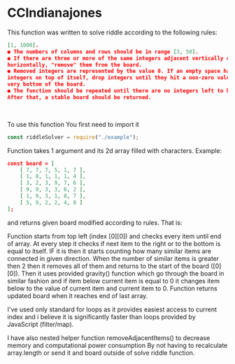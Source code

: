 # CCIndianajones

This function was written to solve riddle according to the following rules:

```json ● Write a function that will receive a two-dimensional array of integers in range
[1, 1000].
● The numbers of columns and rows should be in range [3, 50].
● If there are three or more of the same integers adjacent vertically or
horizontally, "remove" them from the board.
● Removed integers are represented by the value 0. If an empty space has
integers on top of itself, drop integers until they hit a non-zero value or the
very bottom of the board.
● The function should be repeated until there are no integers left to be removed.
After that, a stable board should be returned.
```
<br>

To use this function You first need to import it
```js
const riddleSolver = require("./example");
```

Function takes 1 argument and its 2d array filled with characters. Example:
```json
const board = [
    [ 7, 7, 7, 5, 1, 7 ],
    [ 1, 8, 1, 1, 1, 4 ],
    [ 3, 2, 3, 9, 7, 6 ],
    [ 9, 9, 3, 3, 6, 2 ],
    [ 1, 9, 3, 1, 8, 7 ],
    [ 5, 9, 2, 2, 4, 8 ]
];
```
and returns given board modified according to rules. That is:

Function starts from top left (index [0][0]) and checks every item until end of array.
At every step it checks if next item to the right or to the bottom is equal to itself.
IF it is then it starts counting how many similar items are connected in given direction.
When the number of similar items is greater then 2 then it removes all of them and returns 
to the start of the board ([0][0]). Then it uses provided gravity() function which go through
the board in similar fashion and if item below current item is equal to 0 it changes item below
to the value of current item and current item to 0. Function returns updated board when it reaches
end of last array.

I've used only standard for loops as it provides easiest access to current index and i believe it 
is significantly faster than loops provided by JavaScript (filter/map).

I have also nested helper function removeAdjacentItems() to decrease memory and computational power consumption
By not having to recalculate array.length or send it and board outside of solve riddle function.
